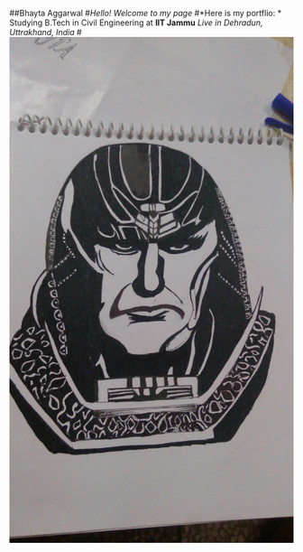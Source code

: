 ##Bhayta Aggarwal
#*Hello! Welcome to my page*
#*Here is my portflio:
      * Studying B.Tech in Civil Engineering at **IIT Jammu**
      *Live in Dehradun, Uttrakhand, India*
#![Drawing made by me](IMG-20180218-WA0001.jpeg) 
      
